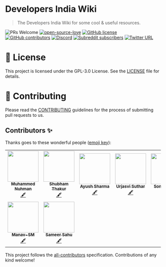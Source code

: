 # Developers India Wiki

> The Developers India Wiki for some cool & useful resources.


![PRs Welcome](https://img.shields.io/badge/PRs-welcome-brightgreen.svg)
[![open-source-love](https://badges.frapsoft.com/os/v1/open-source.png?v=103)](https://github.com/ellerbrock/open-source-badges)
[![GitHub license](https://img.shields.io/github/license/developersIndia/wiki)](https://github.com/developersIndia/wiki/blob/master/LICENSE)
[![GitHub contributors](https://img.shields.io/github/contributors/developersIndia/wiki?color=purple)](https://github.com/developersIndia/wiki/graphs/contributors)
[![Discord](https://img.shields.io/discord/669880381649977354?color=blue)](https://discordapp.com/invite/MKXMSNC)
[![Subreddit subscribers](https://img.shields.io/reddit/subreddit-subscribers/developersIndia?style=social)](https://www.reddit.com/r/developersIndia/)
[![Twitter URL](https://img.shields.io/twitter/url?style=social&url=https%3A%2F%2Ftwitter.com%2Fintent%2Ftweet%3Furl%3Dhttps%3A%2F%2Fgithub.com%2FdevelopersIndia%2Fwiki%26text%3DThe%2520Developers%2520India%2520Wiki%2520is%2520full%2520of%2520cool%2520resources%2520to%2520learn%2520new%2520things)](https://twitter.com/intent/tweet?url=https://github.com/developersIndia/wiki&text=Developers%20India%20Wiki%20has%20some%20cool%20resources%20!!)
    


# 📜 License

This project is licensed under the GPL-3.0 License. See the [LICENSE](LICENSE) file for details.

# 👋 Contributing

Please read the [CONTRIBUTING](CONTRIBUTING.md) guidelines for the process of submitting pull requests to us.

## Contributors ✨

Thanks goes to these wonderful people ([emoji key](https://allcontributors.org/docs/en/emoji-key)):

<!-- ALL-CONTRIBUTORS-LIST:START - Do not remove or modify this section -->
<!-- prettier-ignore-start -->
<!-- markdownlint-disable -->
<table>
  <tr>
    <td align="center"><a href="https://nuhman.github.io"><img src="https://avatars3.githubusercontent.com/u/15177381?v=4?s=100" width="100px;" alt=""/><br /><sub><b>Muhammed Nuhman</b></sub></a><br /><a href="#content-nuhman" title="Content">🖋</a></td>
    <td align="center"><a href="https://github.com/sbmthakur"><img src="https://avatars2.githubusercontent.com/u/7949156?v=4?s=100" width="100px;" alt=""/><br /><sub><b>Shubham Thakur</b></sub></a><br /><a href="#content-sbmthakur" title="Content">🖋</a></td>
    <td align="center"><a href="https://github.com/SharmaAayush"><img src="https://avatars.githubusercontent.com/u/29497880?v=4?s=100" width="100px;" alt=""/><br /><sub><b>Ayush Sharma</b></sub></a><br /><a href="#content-SharmaAayush" title="Content">🖋</a></td>
    <td align="center"><a href="https://github.com/BlackGoku36"><img src="https://avatars.githubusercontent.com/u/36535717?v=4?s=100" width="100px;" alt=""/><br /><sub><b>Urjasvi Suthar</b></sub></a><br /><a href="#content-BlackGoku36" title="Content">🖋</a></td>
    <td align="center"><a href="https://jarmos.netlify.app/"><img src="https://avatars.githubusercontent.com/u/31373860?v=4?s=100" width="100px;" alt=""/><br /><sub><b>Somraj Saha</b></sub></a><br /><a href="#content-Jarmos-san" title="Content">🖋</a></td>
    <td align="center"><a href="https://bhupeshpradhan.vercel.app/"><img src="https://avatars.githubusercontent.com/u/76522149?v=4?s=100" width="100px;" alt=""/><br /><sub><b>Bhupesh Pradhan</b></sub></a><br /><a href="#infra-HanakoK9" title="Infrastructure (Hosting, Build-Tools, etc)">🚇</a></td>
    <td align="center"><a href="https://github.com/V3dantSh4rma"><img src="https://avatars.githubusercontent.com/u/70263758?v=4?s=100" width="100px;" alt=""/><br /><sub><b>Vedant Sharma</b></sub></a><br /><a href="#content-V3dantSh4rma" title="Content">🖋</a></td>
  </tr>
  <tr>
    <td align="center"><a href="https://tailwind-nextjs-portfolio.vercel.app/"><img src="https://avatars.githubusercontent.com/u/18483618?v=4?s=100" width="100px;" alt=""/><br /><sub><b>Manav-SM</b></sub></a><br /><a href="#content-Manav-SM" title="Content">🖋</a></td>
    <td align="center"><a href="https://github.com/SameerSahu007"><img src="https://avatars.githubusercontent.com/u/29480670?v=4?s=100" width="100px;" alt=""/><br /><sub><b>Sameer Sahu</b></sub></a><br /><a href="#content-SameerSahu007" title="Content">🖋</a></td>
  </tr>
</table>

<!-- markdownlint-restore -->
<!-- prettier-ignore-end -->

<!-- ALL-CONTRIBUTORS-LIST:END -->

This project follows the [all-contributors](https://github.com/all-contributors/all-contributors) specification. Contributions of any kind welcome!

